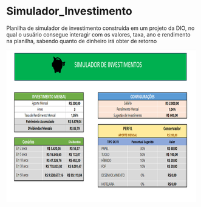 # Simulador_Investimento

<p>Planilha de simulador de investimento construída em um projeto da DIO, no qual o usuário consegue interagir com os valores, taxa, ano e rendimento na planilha, sabendo 
quanto de dinheiro irá obter de retorno
</p>

<img src="image/image.png" width="500px" height="400px" />
